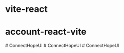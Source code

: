 # vite-react
# account-react-vite
#   C o n n e c t H o p e U I  
 #   C o n n e c t H o p e U I  
 #   C o n n e c t H o p e U I  
 